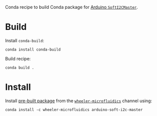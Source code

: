 Conda recipe to build Conda package for [Arduino `SoftI2CMaster`][1].

Build
=====

Install `conda-build`:

    conda install conda-build

Build recipe:

    conda build .


Install
=======

Install [pre-built package][2] from the [`wheeler-microfluidics`][3] channel
using:

    conda install -c wheeler-microfluidics arduino-soft-i2c-master


[1]: https://github.com/todbot/SoftI2CMaster
[2]: https://anaconda.org/wheeler-microfluidics/arduino-soft-i2c-master
[3]: https://anaconda.org/wheeler-microfluidics
